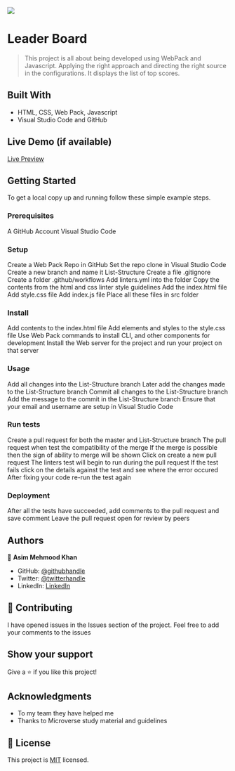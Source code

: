 ![](https://img.shields.io/badge/Microverse-blueviolet)

# Leader Board

> This project is all about being developed using WebPack and Javascript. Applying the right approach and directing the right source in the configurations. It displays the list of top scores.


## Built With

- HTML, CSS, Web Pack, Javascript
- Visual Studio Code and GitHub

## Live Demo (if available)
[Live Preview](https://asimkhan2019.github.io/LeaderBoard/)

## Getting Started

To get a local copy up and running follow these simple example steps.

### Prerequisites

A GitHub Account
Visual Studio Code


### Setup
Create a Web Pack Repo in GitHub
Set the repo clone in Visual Studio Code
Create a new branch and name it List-Structure
Create a file .gitignore
Create a folder .github/workflows
Add linters.yml into the folder
Copy the contents from the html and css linter style guidelines
Add the index.html file 
Add style.css file 
Add index.js file
Place all these files in src folder

### Install
Add contents to the index.html file 
Add elements and styles to the style.css file 
Use Web Pack commands to install CLI, and other components for development
Install the Web server for the project and run your project on that server

### Usage
Add all changes into the List-Structure branch
Later add the changes made to the List-Structure branch 
Commit all changes to the List-Structure branch
Add the message to the commit in the List-Structure branch 
Ensure that your email and username are setup in Visual Studio Code 

### Run tests
Create a pull request for both the master and List-Structure branch
The pull request when test the compatibility of the merge
If the merge is possible then the sign of ability to merge will be shown 
Click on create a new pull request
The linters test will begin to run during the pull request 
If the test fails click on the details against the test and see where the error occured
After fixing your code re-run the test again

### Deployment
After all the tests have succeeded, add comments to the pull request and save comment 
Leave the pull request open for review by peers


## Authors

👤 **Asim Mehmood Khan**

- GitHub: [@githubhandle](https://github.com/AsimKhan2019/)
- Twitter: [@twitterhandle](https://twitter.com/vtechbiz)
- LinkedIn: [LinkedIn](https://www.linkedin.com/in/asim-khan-9bbb4211/)

## 🤝 Contributing

I have opened issues in the Issues section of the project. Feel free to add your comments to the issues

## Show your support

Give a ⭐️ if you like this project!

## Acknowledgments

- To my team they have helped me
- Thanks to Microverse study material and guidelines

## 📝 License

This project is [MIT](./MIT.md) licensed.
